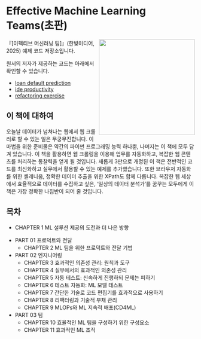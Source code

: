 # Effective Machine Learning Teams(초판)

<img src="https://learning.oreilly.com/library/cover/9781098144623/250w" height="256px" align="right">

『[이펙티브 머신러닝 팀]』(한빛미디어, 2025) 예제 코드 저장소입니다.  

원서의 저자가 제공하는 코드는 아래에서 확인할 수 있습니다.  
- [loan default prediction](https://github.com/davified/loan-default-prediction)
- [ide productivity](https://github.com/davified/ide-productivity)
- [refactoring exercise](https://github.com/davified/refactoring-exercise)                               

             
## 이 책에 대하여
오늘날 데이터가 넘쳐나는 웹에서 웹 크롤러로 할 수 있는 일은 무궁무진합니다. 이 마법을 위한 준비물은 약간의 파이썬 프로그래밍 능력 하나뿐, 나머지는 이 책에 모두 담겨 있습니다. 이 책을 활용하면 웹 크롤링을 이용해 업무를 자동화하고, 복잡한 웹 콘텐츠를 처리하는 통찰력을 얻게 될 것입니다. 새롭게 3판으로 개정된 이 책은 전반적인 코드를 최신화하고 실무에서 활용할 수 있는 예제를 추가했습니다. 또한 브라우저 자동화를 위한 셀레니움, 정확한 데이터 추출을 위한 XPath도 함께 다룹니다. 복잡한 웹 세상에서 효율적으로 데이터를 수집하고 싶은, ‘일상의 데이터 분석가’를 꿈꾸는 모두에게 이 책은 가장 정확한 나침반이 되어 줄 것입니다.

## 목차

- CHAPTER 1 ML 설루션 제공의 도전과 더 나은 방향
* PART 01 프로덕트와 전달
	- CHAPTER 2 ML 팀을 위한 프로덕트와 전달 기법
* PART 02 엔지니어링
	- CHAPTER 3 효과적인 의존성 관리: 원칙과 도구
	- CHAPTER 4 실무에서의 효과적인 의존성 관리
	- CHAPTER 5 자동 테스트: 신속하게 진행하되 문제는 피하기
	- CHAPTER 6 테스트 자동화: ML 모델 테스트
	- CHAPTER 7 간단한 기술로 코드 편집기를 효과적으로 사용하기
	- CHAPTER 8 리팩터링과 기술적 부채 관리
	- CHAPTER 9 MLOPs와 ML 지속적 배포(CD4ML)
* PART 03 팀
	- CHAPTER 10 효율적인 ML 팀을 구성하기 위한 구성요소
	- CHAPTER 11 효과적인 ML 조직 